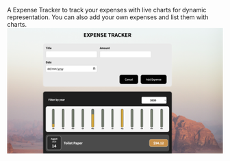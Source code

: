 A Expense Tracker to track your expenses with live charts for dynamic representation.
You can also add your own expenses and list them with charts.
![image](demo_pic.jpg)
